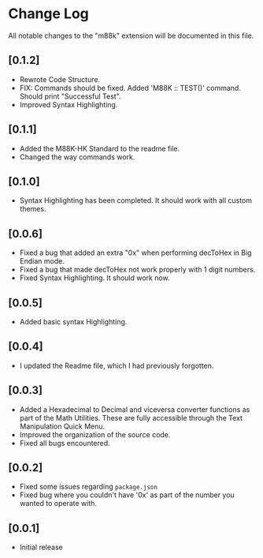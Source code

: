 # Change Log
All notable changes to the "m88k" extension will be documented in this file.

## [0.1.2]

- Rewrote Code Structure.
- FIX: Commands should be fixed. Added 'M88K :: TEST()' command. Should print "Successful Test".
- Improved Syntax Highlighting.

## [0.1.1]

- Added the M88K-HK Standard to the readme file.
- Changed the way commands work.

## [0.1.0]

- Syntax Highlighting has been completed. It should work with all custom themes.

## [0.0.6]

- Fixed a bug that added an extra "0x" when performing decToHex in Big Endian mode.
- Fixed a bug that made decToHex not work properly with 1 digit numbers.
- Fixed Syntax Highlighting. It should work now.

## [0.0.5]

- Added basic syntax Highlighting.

## [0.0.4]

- I updated the Readme file, which I had previously forgotten.

## [0.0.3]

- Added a Hexadecimal to Decimal and viceversa converter functions as part of the Math Utilities. These are fully accessible through the Text Manipulation Quick Menu.
- Improved the organization of the source code.
- Fixed all bugs encountered.

## [0.0.2]

- Fixed some issues regarding `package.json`
- Fixed bug where you couldn't have '0x' as part of the number you wanted to operate with.

## [0.0.1]

- Initial release